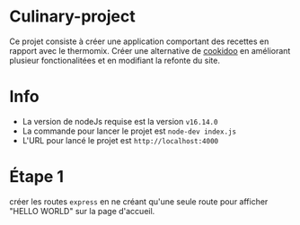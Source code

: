 # Culinary-project

Ce projet consiste à créer une application  comportant des recettes en rapport avec le thermomix.
Créer une alternative de [cookidoo](https://cookidoo.fr/foundation/fr-FR) en améliorant plusieur fonctionalitées et en modifiant la refonte du  site.

# Info

- La version de nodeJs requise est la version `v16.14.0`
- La commande pour lancer le projet est `node-dev index.js`
- L'URL pour lancé le projet est `http://localhost:4000`


# Étape 1

créer les routes ```express``` en ne créant qu'une seule route pour afficher "HELLO WORLD" sur la page d'accueil. 
